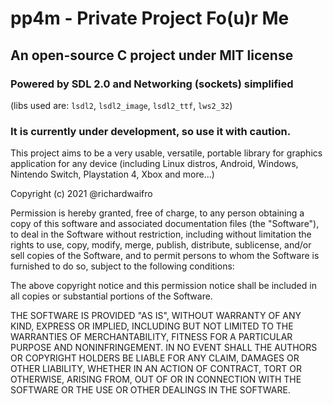 # pp4m - Private Project Fo(u)r Me

## An open-source C project under MIT license
### Powered by SDL 2.0 and Networking (sockets) simplified
(libs used are: `lsdl2`, `lsdl2_image`, `lsdl2_ttf`, `lws2_32`)

### It is currently under development, so use it with caution. 
This project aims to be a very usable, versatile, portable library for graphics application for any device
(including Linux distros, Android, Windows, Nintendo Switch, Playstation 4, Xbox and more...)


Copyright (c) 2021 @richardwaifro

Permission is hereby granted, free of charge, to any person
obtaining a copy of this software and associated documentation
files (the "Software"), to deal in the Software without
restriction, including without limitation the rights to use,
copy, modify, merge, publish, distribute, sublicense, and/or sell
copies of the Software, and to permit persons to whom the
Software is furnished to do so, subject to the following
conditions:

The above copyright notice and this permission notice shall be
included in all copies or substantial portions of the Software.

THE SOFTWARE IS PROVIDED "AS IS", WITHOUT WARRANTY OF ANY KIND,
EXPRESS OR IMPLIED, INCLUDING BUT NOT LIMITED TO THE WARRANTIES
OF MERCHANTABILITY, FITNESS FOR A PARTICULAR PURPOSE AND
NONINFRINGEMENT. IN NO EVENT SHALL THE AUTHORS OR COPYRIGHT
HOLDERS BE LIABLE FOR ANY CLAIM, DAMAGES OR OTHER LIABILITY,
WHETHER IN AN ACTION OF CONTRACT, TORT OR OTHERWISE, ARISING
FROM, OUT OF OR IN CONNECTION WITH THE SOFTWARE OR THE USE OR
OTHER DEALINGS IN THE SOFTWARE.

